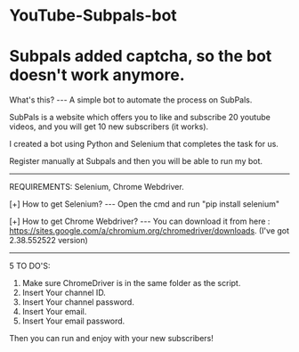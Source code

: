 # YouTube-Subpals-bot
# Subpals added captcha, so the bot doesn't work anymore.

What's this? --- A simple bot to automate the process on SubPals.

SubPals is a website which offers you to like and subscribe 20 youtube videos, and you will get 10 new subscribers (it works).

I created a bot using Python and Selenium that completes the task for us.

Register manually at Subpals and then you will be able to run my bot.

************************************************************************

REQUIREMENTS: Selenium, Chrome Webdriver.

   [+] How to get Selenium? --- Open the cmd and run "pip install selenium"
   
   [+] How to get Chrome Webdriver? --- You can download it from here : https://sites.google.com/a/chromium.org/chromedriver/downloads.
      (I've got 2.38.552522 version)

************************************************************************
5 TO DO'S:
1) Make sure ChromeDriver is in the same folder as the script.
2) Insert Your channel ID.
3) Insert Your channel password.
4) Insert Your email.
5) Insert Your email password.

Then you can run and enjoy with your new subscribers!
